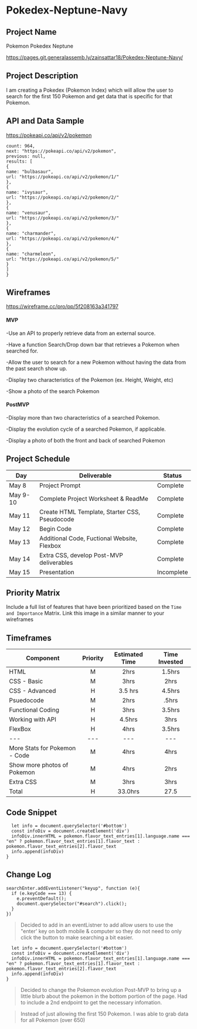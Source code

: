 # Pokedex-Neptune-Navy
## Project Name

Pokemon Pokedex Neptune 

https://pages.git.generalassemb.ly/zainsattar18/Pokedex-Neptune-Navy/ 

## Project Description

I am creating a Pokedex (Pokemon Index) which will allow the user to search for the first 150 Pokemon and get data that is specific for that Pokemon.  


## API and Data Sample

https://pokeapi.co/api/v2/pokemon

```{
count: 964,
next: "https://pokeapi.co/api/v2/pokemon",
previous: null,
results: [
{
name: "bulbasaur",
url: "https://pokeapi.co/api/v2/pokemon/1/"
},
{
name: "ivysaur",
url: "https://pokeapi.co/api/v2/pokemon/2/"
},
{
name: "venusaur",
url: "https://pokeapi.co/api/v2/pokemon/3/"
},
{
name: "charmander",
url: "https://pokeapi.co/api/v2/pokemon/4/"
},
{
name: "charmeleon",
url: "https://pokeapi.co/api/v2/pokemon/5/"
}
]
}
```

## Wireframes

https://wireframe.cc/pro/pp/5f208163a341797

#### MVP 
-Use an API to properly retrieve data from an external source.

-Have a function Search/Drop down bar that retrieves a Pokemon when searched for.

-Allow the user to search for a new Pokemon without having the data from the past search show up. 

-Display two characteristics of the Pokemon (ex. Height, Weight, etc)

-Show a photo of the search Pokemon 


#### PostMVP  

-Display more than two characteristics of a searched Pokemon. 

-Display the evolution cycle of a searched Pokemon, if applicable. 

-Display a photo of both the front and back of searched Pokemon 

## Project Schedule

|  Day | Deliverable | Status
|---|---| ---|
|May 8| Project Prompt | Complete
|May 9-10| Complete Project Worksheet & ReadMe | Complete
|May 11| Create HTML Template, Starter CSS, Pseudocode | Complete
|May 12| Begin Code  | Complete
|May 13| Additional Code, Fuctional Website, Flexbox| Complete
|May 14| Extra CSS, develop Post-MVP deliverables | Complete
|May 15| Presentation | Incomplete

## Priority Matrix

Include a full list of features that have been prioritized based on the `Time and Importance` Matrix.  Link this image in a similar manner to your wireframes

## Timeframes

| Component | Priority | Estimated Time | Time Invested | 
| --- | :---: |  :---: | :---: | 
| HTML| M | 2hrs| 1.5hrs  |  
| CSS - Basic | M | 3hrs| 2hrs | 
| CSS - Advanced | H | 3.5 hrs | 4.5hrs |  
| Psuedocode| M | 2hrs| .5hrs |  
| Functional Coding | H | 3hrs| 3.5hrs |  
| Working with API | H | 4.5hrs| 3hrs | 
| FlexBox| H | 4hrs| 3.5hrs | 
| --- | --- |  --- | --- |
| More Stats for Pokemon - Code | M | 4hrs| 4hrs |  
| Show more photos of Pokemon| M | 4hrs| 2hrs |  
| Extra CSS| M | 3hrs| 3hrs | 
| Total | H | 33.0hrs| 27.5 |  

## Code Snippet

```function getPokemonInfo(pokemon) {
  let info = document.querySelector('#bottom')
  const infoDiv = document.createElement('div')
  infoDiv.innerHTML = pokemon.flavor_text_entries[1].language.name === "en" ? pokemon.flavor_text_entries[1].flavor_text : pokemon.flavor_text_entries[2].flavor_text
  info.append(infoDiv)
}
```


## Change Log


```const searchEnter = document.querySelector('#pokesearch')
searchEnter.addEventListener("keyup", function (e){
  if (e.keyCode === 13) {
    e.preventDefault();
    document.querySelector("#search").click();
  }
})
```
>Decided to add in an eventListner to add allow users to use the "enter' key on both mobile & computer so they do not need to only click the button to make searching a bit easier. 

```function getPokemonInfo(pokemon) {
  let info = document.querySelector('#bottom')
  const infoDiv = document.createElement('div')
  infoDiv.innerHTML = pokemon.flavor_text_entries[1].language.name === "en" ? pokemon.flavor_text_entries[1].flavor_text : pokemon.flavor_text_entries[2].flavor_text
  info.append(infoDiv)
}
```
>Decided to change the Pokemon evolution Post-MVP to bring up a little blurb about the pokemon in the bottom portion of the page. Had to include a 2nd endpoint to get the necessary infomation. 

> Instead of just allowing the first 150 Pokemon. I was able to grab data for all Pokemon (over 650)